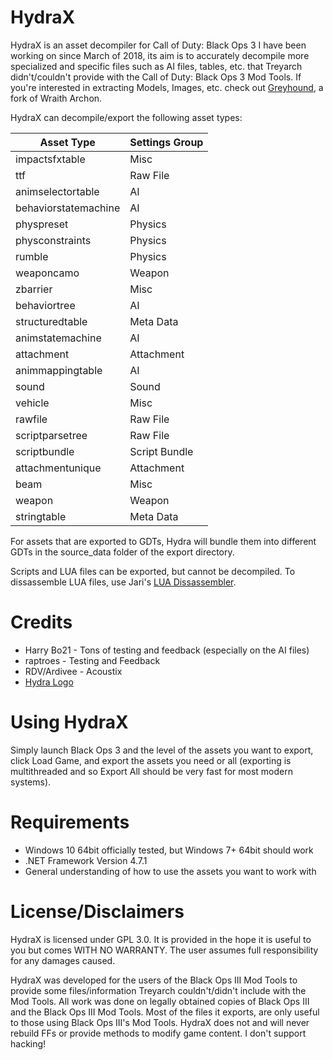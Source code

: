 # HydraX

HydraX is an asset decompiler for Call of Duty: Black Ops 3 I have been working on since March of 2018, its aim is to accurately decompile more specialized and specific files such as AI files, tables, etc. that Treyarch didn't/couldn't provide with the Call of Duty: Black Ops 3 Mod Tools. If you're interested in extracting Models, Images, etc. check out [Greyhound](https://github.com/Scobalula/Greyhound), a fork of Wraith Archon.

HydraX can decompile/export the following asset types:

| Asset Type               | Settings Group           |
|--------------------------|--------------------------|
| impactsfxtable           | Misc                     |
| ttf                      | Raw File                 |
| animselectortable        | AI                       |
| behaviorstatemachine     | AI                       |
| physpreset               | Physics                  |
| physconstraints          | Physics                  |
| rumble                   | Physics                  |
| weaponcamo               | Weapon                   |
| zbarrier                 | Misc                     |
| behaviortree             | AI                       |
| structuredtable          | Meta Data                |
| animstatemachine         | AI                       |
| attachment               | Attachment               |
| animmappingtable         | AI                       |
| sound                    | Sound                    |
| vehicle                  | Misc                     |
| rawfile                  | Raw File                 |
| scriptparsetree          | Raw File                 |
| scriptbundle             | Script Bundle            |
| attachmentunique         | Attachment               |
| beam                     | Misc                     |
| weapon                   | Weapon                   |
| stringtable              | Meta Data                |

For assets that are exported to GDTs, Hydra will bundle them into different GDTs in the source_data folder of the export directory.

Scripts and LUA files can be exported, but cannot be decompiled. To dissassemble LUA files, use Jari's [LUA Dissassembler](https://github.com/JariKCoding/T7-8-LuaDissassembler).

# Credits

* Harry Bo21 - Tons of testing and feedback (especially on the AI files)
* raptroes - Testing and Feedback
* RDV/Ardivee - Acoustix 
* [Hydra Logo](https://thenounproject.com/term/hydra/1389034/)

# Using HydraX

Simply launch Black Ops 3 and the level of the assets you want to export, click Load Game, and export the assets you need or all (exporting is multithreaded and so Export All should be very fast for most modern systems).

# Requirements

* Windows 10 64bit officially tested, but Windows 7+ 64bit should work
* .NET Framework Version 4.7.1
* General understanding of how to use the assets you want to work with

# License/Disclaimers

HydraX is licensed under GPL 3.0. It is provided in the hope it is useful to you but comes WITH NO WARRANTY. The user assumes full responsibility for any damages caused.

HydraX was developed for the users of the Black Ops III Mod Tools to provide some files/information Treyarch couldn't/didn't include with the Mod Tools. All work was done on legally obtained copies of Black Ops III and the Black Ops III Mod Tools. Most of the files it exports, are only useful to those using Black Ops III's Mod Tools. HydraX does not and will never rebuild FFs or provide methods to modify game content. I don't support hacking!